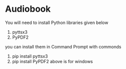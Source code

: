 # Audiobook

You will need to install Python libraries given below
1) pyttsx3
2) PyPDF2

you can install them in Command Prompt with commonds
1) pip install pyttsx3
2) pip install PyPDF2
above is for windows
